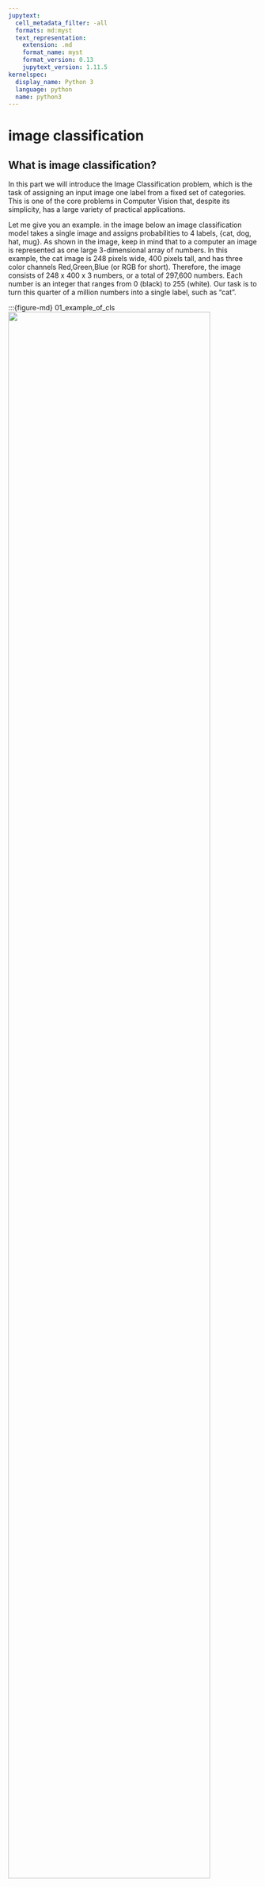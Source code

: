 ```yaml
---
jupytext:
  cell_metadata_filter: -all
  formats: md:myst
  text_representation:
    extension: .md
    format_name: myst
    format_version: 0.13
    jupytext_version: 1.11.5
kernelspec:
  display_name: Python 3
  language: python
  name: python3
---
```


# image classification

## What is image classification?

In this part we will introduce the Image Classification problem, which is the task of assigning an input image one label from a fixed set of categories. This is one of the core problems in Computer Vision that, despite its simplicity, has a large variety of practical applications.

Let me give you an example. in the image below an image classification model takes a single image and assigns probabilities to 4 labels, {cat, dog, hat, mug}. As shown in the image, keep in mind that to a computer an image is represented as one large 3-dimensional array of numbers. In this example, the cat image is 248 pixels wide, 400 pixels tall, and has three color channels Red,Green,Blue (or RGB for short). Therefore, the image consists of 248 x 400 x 3 numbers, or a total of 297,600 numbers. Each number is an integer that ranges from 0 (black) to 255 (white). Our task is to turn this quarter of a million numbers into a single label, such as “cat”.

:::{figure-md} 01_example_of_cls
<img src="../../images/deep-learning/imgcls/01_classify_eg.png" width="90%" class="bg-white mb-1">

Example of the image classification task
:::

The task in Image Classification is to predict a single label (or a distribution over labels as shown here to indicate our confidence) for a given image. Images are 3-dimensional arrays of integers from 0 to 255, of size Width x Height x 3. The 3 represents the three color channels Red, Green, Blue.

## Challenges

Since this task of recognizing a visual concept (e.g. cat) is relatively trivial for a human to perform, it is worth considering the challenges involved from the perspective of a Computer Vision algorithm. As we present (an inexhaustive) list of challenges below, keep in mind the raw representation of images as a 3-D array of brightness values:
- Viewpoint variation. A single instance of an object can be oriented in many ways with respect to the camera,
- Scale variation. Visual classes often exhibit variation in their size (size in the real world, not only in terms of their extent in the image),
- Deformation. Many objects of interest are not rigid bodies and can be deformed in extreme ways,
- Occlusion. The objects of interest can be occluded. Sometimes only a small portion of an object (as little as few pixels) could be visible,
- Illumination conditions. The effects of illumination are drastic on the pixel level,
- Background clutter. The objects of interest may blend into their environment, making them hard to identify,
- Intra-class variation. The classes of interest can often be relatively broad, such as chair. There are many different types of these objects, each with their own appearance.

A good image classification model must be invariant to the cross product of all these variations, while simultaneously retaining sensitivity to the inter-class variations.

## Pipeline of image classification

We’ve seen that the task in Image Classification is to take an array of pixels that represents a single image and assign a label to it. Our complete pipeline can be formalized as follows:
- Input: Our input consists of a set of N images, each labeled with one of K different classes. We refer to this data as the training set,
- Learning: Our task is to use the training set to learn what every one of the classes looks like. We refer to this step as training a classifier, or learning a model,
- Evaluation: In the end, we evaluate the quality of the classifier by asking it to predict labels for a new set of images that it has never seen before. We will then compare the true labels of these images to the ones predicted by the classifier. Intuitively, we’re hoping that a lot of the predictions match up with the true answers (which we call the ground truth).

## History & classic models

LeNet AlexNet VGGNet GoogleNet ResNet DenseNet SENet MobileNet ShuffleNet ViT

### VGGNet

The VGG (Visual Geometry Group) multilayer network model has 19 more layers than AlexNet, verifying that increasing the depth in the network structure can directly affect the model performance. The design idea of VGG is to increase the depth of the network and use a small size convolutional kernel instead. As shown in the figure below, three 3×3 convolutional kernels are used to replace the 7×7 convolutional kernels in AlexNet, and two 3×3 convolutional kernels are used to replace the 5×5 convolutional kernels, which can increase the depth of the network and improve the model effect while ensuring the same perceptual field. The number of model parameters and operations can be reduced by using smaller 3×3 Filters, and the image feature information can be better retained. The specific advantages of the improvement are summarized as follows. 
- Using small 3×3 filters to replace large convolutional kernels 
- After replacing the convolution kernel, the convolution layers have the same perceptual field. 
- Each layer is trained by Re LU activation function and batch gradient descent after convolution operation 
- It is verified that increasing the network depth can improve the model performance Although, VGG has achieved good results in image classification and localization problems in 2014 due to its deeper network structure and low computational complexity, it uses 140 million parameters and is computationally intensive, which is its shortcoming.

:::{figure-md} 02_VGG_structure
<img src="../../images/deep-learning/imgcls/02_VGG.png" width="90%" class="bg-white mb-1">

Structure of VGGNet {cite}`VGG_structure`
:::

#### Code

```{code-cell}
import numpy as np
import tensorflow as tf
import tensorflow_addons as tfa
import tensorflow_datasets as tfds

AUTOTUNE = tf.data.experimental.AUTOTUNE


def conv_bn(out_channels, kernel_size, strides, padding, groups=1):
    return tf.keras.Sequential(
        [
            tf.keras.layers.ZeroPadding2D(padding=padding),
            tf.keras.layers.Conv2D(
                filters=out_channels,
                kernel_size=kernel_size,
                strides=strides,
                padding="valid",
                groups=groups,
                use_bias=False,
                name="conv",
            ),
            tf.keras.layers.BatchNormalization(name="bn"),
        ]
    )


class RepVGGBlock(tf.keras.layers.Layer):
    def __init__(
        self,
        in_channels,
        out_channels,
        kernel_size,
        strides=1,
        padding=1,
        dilation=1,
        groups=1,
        deploy=False,
    ):
        super(RepVGGBlock, self).__init__()
        self.deploy = deploy
        self.groups = groups
        self.in_channels = in_channels

        assert kernel_size == 3
        assert padding == 1

        padding_11 = padding - kernel_size // 2

        self.nonlinearity = tf.keras.layers.ReLU()

        if deploy:
            self.rbr_reparam = tf.keras.Sequential(
                [
                    tf.keras.layers.ZeroPadding2D(padding=padding),
                    tf.keras.layers.Conv2D(
                        filters=out_channels,
                        kernel_size=kernel_size,
                        strides=strides,
                        padding="valid",
                        dilation_rate=dilation,
                        groups=groups,
                        use_bias=True,
                    ),
                ]
            )
        else:
            self.rbr_identity = (
                tf.keras.layers.BatchNormalization()
                if out_channels == in_channels and strides == 1
                else None
            )
            self.rbr_dense = conv_bn(
                out_channels=out_channels,
                kernel_size=kernel_size,
                strides=strides,
                padding=padding,
                groups=groups,
            )
            self.rbr_1x1 = conv_bn(
                out_channels=out_channels,
                kernel_size=1,
                strides=strides,
                padding=padding_11,
                groups=groups,
            )
            print("RepVGG Block, identity = ", self.rbr_identity)

    def call(self, inputs):
        if hasattr(self, "rbr_reparam"):
            return self.nonlinearity(self.rbr_reparam(inputs))

        if self.rbr_identity is None:
            id_out = 0
        else:
            id_out = self.rbr_identity(inputs)

        return self.nonlinearity(
            self.rbr_dense(inputs) + self.rbr_1x1(inputs) + id_out
        )

    # This func derives the equivalent kernel and bias in a DIFFERENTIABLE way.
    # You can get the equivalent kernel and bias at any time and do whatever you want,
    #     for example, apply some penalties or constraints during training, just like you do to the other models.
    # May be useful for quantization or pruning.
    def get_equivalent_kernel_bias(self):
        kernel3x3, bias3x3 = self._fuse_bn_tensor(self.rbr_dense)
        kernel1x1, bias1x1 = self._fuse_bn_tensor(self.rbr_1x1)
        kernelid, biasid = self._fuse_bn_tensor(self.rbr_identity)
        return (
            kernel3x3 + self._pad_1x1_to_3x3_tensor(kernel1x1) + kernelid,
            bias3x3 + bias1x1 + biasid,
        )

    def _pad_1x1_to_3x3_tensor(self, kernel1x1):
        if kernel1x1 is None:
            return 0
        else:
            return tf.pad(
                kernel1x1, tf.constant([[1, 1], [1, 1], [0, 0], [0, 0]])
            )

    def _fuse_bn_tensor(self, branch):
        if branch is None:
            return 0, 0
        if isinstance(branch, tf.keras.Sequential):
            kernel = branch.get_layer("conv").weights[0]
            running_mean = branch.get_layer("bn").moving_mean
            running_var = branch.get_layer("bn").moving_variance
            gamma = branch.get_layer("bn").gamma
            beta = branch.get_layer("bn").beta
            eps = branch.get_layer("bn").epsilon
        else:
            assert isinstance(branch, tf.keras.layers.BatchNormalization)
            if not hasattr(self, "id_tensor"):
                input_dim = self.in_channels // self.groups
                kernel_value = np.zeros(
                    (3, 3, input_dim, self.in_channels), dtype=np.float32
                )
                for i in range(self.in_channels):
                    kernel_value[1, 1, i % input_dim, i] = 1
                self.id_tensor = tf.convert_to_tensor(
                    kernel_value, dtype=np.float32
                )
            kernel = self.id_tensor
            running_mean = branch.moving_mean
            running_var = branch.moving_variance
            gamma = branch.gamma
            beta = branch.beta
            eps = branch.epsilon
        std = tf.sqrt(running_var + eps)
        t = gamma / std
        return kernel * t, beta - running_mean * gamma / std

    def repvgg_convert(self):
        kernel, bias = self.get_equivalent_kernel_bias()
        return kernel, bias


class RepVGG(tf.keras.Model):
    def __init__(
        self,
        num_blocks,
        num_classes=1000,
        width_multiplier=None,
        override_groups_map=None,
        deploy=False,
    ):
        super(RepVGG, self).__init__()

        assert len(width_multiplier) == 4

        self.deploy = deploy
        self.override_groups_map = override_groups_map or dict()

        assert 0 not in self.override_groups_map

        self.in_planes = min(64, int(64 * width_multiplier[0]))

        self.stage0 = RepVGGBlock(
            in_channels=3,
            out_channels=self.in_planes,
            kernel_size=3,
            strides=2,
            padding=1,
            deploy=self.deploy,
        )
        self.cur_layer_idx = 1
        self.stage1 = self._make_stage(
            int(64 * width_multiplier[0]), num_blocks[0], stride=2
        )
        self.stage2 = self._make_stage(
            int(128 * width_multiplier[1]), num_blocks[1], stride=2
        )
        self.stage3 = self._make_stage(
            int(256 * width_multiplier[2]), num_blocks[2], stride=2
        )
        self.stage4 = self._make_stage(
            int(512 * width_multiplier[3]), num_blocks[3], stride=2
        )
        self.gap = tfa.layers.AdaptiveAveragePooling2D(output_size=1)
        self.linear = tf.keras.layers.Dense(num_classes)

    def _make_stage(self, planes, num_blocks, stride):
        strides = [stride] + [1] * (num_blocks - 1)
        blocks = []
        for stride in strides:
            cur_groups = self.override_groups_map.get(self.cur_layer_idx, 1)
            blocks.append(
                RepVGGBlock(
                    in_channels=self.in_planes,
                    out_channels=planes,
                    kernel_size=3,
                    strides=stride,
                    padding=1,
                    groups=cur_groups,
                    deploy=self.deploy,
                )
            )
            self.in_planes = planes
            self.cur_layer_idx += 1
        return tf.keras.Sequential(blocks)

    def call(self, x):
        out = self.stage0(x)
        out = self.stage1(out)
        out = self.stage2(out)
        out = self.stage3(out)
        out = self.stage4(out)
        out = self.gap(out)
        out = tf.keras.layers.Flatten()(out)
        out = self.linear(out)
        return out
```

### Resnet

ResNet (Residual Network) was proposed by Kaiming He and won the 2015 ILSVRC Grand Prix with an error rate of 3.57%. In the previous network, when the model is not deep enough, its network recognition is not strong, but when the network stack (Plain Network) is very deep, the network gradient disappearance and gradient dispersion are obvious, resulting in the model's computational effectiveness but not up but down. Therefore, in view of the degradation problem of this deep network, ResNet is designed as an ultra-deep network without the gradient vanishing problem.ResNet has various types depending on the number of layers, from 18 to 1202 layers. As an example, Res Net50 consists of 49 convolutional layers and 1 fully connected layer, as shown in the figure below. This simple addition does not add additional parameters and computation to the network, but can greatly increase the training speed and improve the training effect, and this simple structure can well solve the degradation problem when the model deepens the number of layers. In this way, the network will always be in the optimal state and the performance of the network will not decrease with increasing depth.
The most important part of ResNet should be the residual block, and here is the structure.

:::{figure-md} 03_residual_block
<img src="../../images/deep-learning/imgcls/03_resblock.png" width="90%" class="bg-white mb-1">

Structure of residual block {cite}`resblock_structure`
:::

:::{figure-md} 04_ResNet_structure
<img src="../../images/deep-learning/imgcls/04_ResNet.png" width="90%" class="bg-white mb-1">

Structure of residual network {cite}`resnet_structure`
:::

#### Code

```{code-cell}
import time
import tensorflow as tf
import tensorflow.contrib as tf_contrib

weight_init = tf_contrib.layers.variance_scaling_initializer()
weight_regularizer = tf_contrib.layers.l2_regularizer(0.0001)

# Layer
def conv(x, channels, kernel=4, stride=2, padding='SAME', use_bias=True, scope='conv_0'):
    with tf.variable_scope(scope):
        x = tf.layers.conv2d(inputs=x, filters=channels,
                             kernel_size=kernel, kernel_initializer=weight_init,
                             kernel_regularizer=weight_regularizer,
                             strides=stride, use_bias=use_bias, padding=padding)

        return x

def fully_conneted(x, units, use_bias=True, scope='fully_0'):
    with tf.variable_scope(scope):
        x = flatten(x)
        x = tf.layers.dense(x, units=units, kernel_initializer=weight_init, kernel_regularizer=weight_regularizer, use_bias=use_bias)

        return x

def resblock(x_init, channels, is_training=True, use_bias=True, downsample=False, scope='resblock') :
    with tf.variable_scope(scope) :

        x = batch_norm(x_init, is_training, scope='batch_norm_0')
        x = relu(x)


        if downsample :
            x = conv(x, channels, kernel=3, stride=2, use_bias=use_bias, scope='conv_0')
            x_init = conv(x_init, channels, kernel=1, stride=2, use_bias=use_bias, scope='conv_init')

        else :
            x = conv(x, channels, kernel=3, stride=1, use_bias=use_bias, scope='conv_0')

        x = batch_norm(x, is_training, scope='batch_norm_1')
        x = relu(x)
        x = conv(x, channels, kernel=3, stride=1, use_bias=use_bias, scope='conv_1')



        return x + x_init

def bottle_resblock(x_init, channels, is_training=True, use_bias=True, downsample=False, scope='bottle_resblock') :
    with tf.variable_scope(scope) :
        x = batch_norm(x_init, is_training, scope='batch_norm_1x1_front')
        shortcut = relu(x)

        x = conv(shortcut, channels, kernel=1, stride=1, use_bias=use_bias, scope='conv_1x1_front')
        x = batch_norm(x, is_training, scope='batch_norm_3x3')
        x = relu(x)

        if downsample :
            x = conv(x, channels, kernel=3, stride=2, use_bias=use_bias, scope='conv_0')
            shortcut = conv(shortcut, channels*4, kernel=1, stride=2, use_bias=use_bias, scope='conv_init')

        else :
            x = conv(x, channels, kernel=3, stride=1, use_bias=use_bias, scope='conv_0')
            shortcut = conv(shortcut, channels * 4, kernel=1, stride=1, use_bias=use_bias, scope='conv_init')

        x = batch_norm(x, is_training, scope='batch_norm_1x1_back')
        x = relu(x)
        x = conv(x, channels*4, kernel=1, stride=1, use_bias=use_bias, scope='conv_1x1_back')

        return x + shortcut



def get_residual_layer(res_n) :
    x = []

    if res_n == 18 :
        x = [2, 2, 2, 2]

    if res_n == 34 :
        x = [3, 4, 6, 3]

    if res_n == 50 :
        x = [3, 4, 6, 3]

    if res_n == 101 :
        x = [3, 4, 23, 3]

    if res_n == 152 :
        x = [3, 8, 36, 3]

    return x

# Sampling
def flatten(x) :
    return tf.layers.flatten(x)

def global_avg_pooling(x):
    gap = tf.reduce_mean(x, axis=[1, 2], keepdims=True)
    return gap

def avg_pooling(x) :
    return tf.layers.average_pooling2d(x, pool_size=2, strides=2, padding='SAME')

# Activation function
def relu(x):
    return tf.nn.relu(x)

# Normalization function
def batch_norm(x, is_training=True, scope='batch_norm'):
    return tf_contrib.layers.batch_norm(x,
                                        decay=0.9, epsilon=1e-05,
                                        center=True, scale=True, updates_collections=None,
                                        is_training=is_training, scope=scope)
    
class ResNet(object):
    def __init__(self, sess, args):
        self.model_name = 'ResNet'
        self.sess = sess
        self.dataset_name = args.dataset

        if self.dataset_name == 'cifar10' :
            self.train_x, self.train_y, self.test_x, self.test_y = load_cifar10()
            self.img_size = 32
            self.c_dim = 3
            self.label_dim = 10

        self.checkpoint_dir = args.checkpoint_dir
        self.log_dir = args.log_dir

        self.res_n = args.res_n

        self.epoch = args.epoch
        self.batch_size = args.batch_size
        self.iteration = len(self.train_x) // self.batch_size

        self.init_lr = args.lr

    # Generator
    def network(self, x, is_training=True, reuse=False):
        with tf.variable_scope("network", reuse=reuse):

            if self.res_n < 50 :
                residual_block = resblock
            else :
                residual_block = bottle_resblock

            residual_list = get_residual_layer(self.res_n)

            ch = 32 # paper is 64
            x = conv(x, channels=ch, kernel=3, stride=1, scope='conv')

            for i in range(residual_list[0]) :
                x = residual_block(x, channels=ch, is_training=is_training, downsample=False, scope='resblock0_' + str(i))

            x = residual_block(x, channels=ch*2, is_training=is_training, downsample=True, scope='resblock1_0')

            for i in range(1, residual_list[1]) :
                x = residual_block(x, channels=ch*2, is_training=is_training, downsample=False, scope='resblock1_' + str(i))

            x = residual_block(x, channels=ch*4, is_training=is_training, downsample=True, scope='resblock2_0')

            for i in range(1, residual_list[2]) :
                x = residual_block(x, channels=ch*4, is_training=is_training, downsample=False, scope='resblock2_' + str(i))

            x = residual_block(x, channels=ch*8, is_training=is_training, downsample=True, scope='resblock_3_0')

            for i in range(1, residual_list[3]) :
                x = residual_block(x, channels=ch*8, is_training=is_training, downsample=False, scope='resblock_3_' + str(i))

            x = batch_norm(x, is_training, scope='batch_norm')
            x = relu(x)

            x = global_avg_pooling(x)
            x = fully_conneted(x, units=self.label_dim, scope='logit')

            return x

```

### DenseNet

DenseNet proposes a more radical dense connection mechanism than ResNet: i.e., connecting all layers to each other, specifically each layer accepts all the layers before it as its additional input. resNet short-circuits each layer with some previous layer (usually 2-3 layers), and the connection is made by element-level summation. In DenseNet, each layer is connected (concat) with all the preceding layers in the channel dimension and used as input to the next layer, which is a dense connection. Moreover, DenseNet is directly concat feature maps from different layers, which enables feature reuse and improves efficiency, and this feature is the most important difference between DenseNet and ResNet.

:::{figure-md} 05_dense_block
<img src="../../images/deep-learning/imgcls/05_denseblock.png" width="90%" class="bg-white mb-1">

Structure of dense block {cite}`denseblock_structure`
:::

:::{figure-md} 06_DenseNet_structure
<img src="../../images/deep-learning/imgcls/06_DenseNet.png" width="90%" class="bg-white mb-1">

Structure of dense network {cite}`densenet_structure`
:::

#### Code

```{code-cell}
import tensorflow as tf
from tflearn.layers.conv import global_avg_pool
from tensorflow.examples.tutorials.mnist import input_data
from tensorflow.contrib.layers import batch_norm, flatten
from tensorflow.contrib.framework import arg_scope
import numpy as np

# Hyperparameter
nb_block = 2
dropout_rate = 0.2

def conv_layer(input, filter, kernel, stride=1, layer_name="conv"):
    with tf.name_scope(layer_name):
        network = tf.layers.conv2d(inputs=input, filters=filter, kernel_size=kernel, strides=stride, padding='SAME')
        return network

def Global_Average_Pooling(x, stride=1):
    """
    width = np.shape(x)[1]
    height = np.shape(x)[2]
    pool_size = [width, height]
    return tf.layers.average_pooling2d(inputs=x, pool_size=pool_size, strides=stride) # The stride value does not matter
    It is global average pooling without tflearn
    """

    return global_avg_pool(x, name='Global_avg_pooling')
    # But maybe you need to install h5py and curses or not


def Batch_Normalization(x, training, scope):
    with arg_scope([batch_norm],
                   scope=scope,
                   updates_collections=None,
                   decay=0.9,
                   center=True,
                   scale=True,
                   zero_debias_moving_mean=True) :
        return tf.cond(training,
                       lambda : batch_norm(inputs=x, is_training=training, reuse=None),
                       lambda : batch_norm(inputs=x, is_training=training, reuse=True))

def Drop_out(x, rate, training) :
    return tf.layers.dropout(inputs=x, rate=rate, training=training)

def Relu(x):
    return tf.nn.relu(x)

def Average_pooling(x, pool_size=[2,2], stride=2, padding='VALID'):
    return tf.layers.average_pooling2d(inputs=x, pool_size=pool_size, strides=stride, padding=padding)


def Max_Pooling(x, pool_size=[3,3], stride=2, padding='VALID'):
    return tf.layers.max_pooling2d(inputs=x, pool_size=pool_size, strides=stride, padding=padding)

def Concatenation(layers) :
    return tf.concat(layers, axis=3)

def Linear(x) :
    return tf.layers.dense(inputs=x, units=class_num, name='linear')

class DenseNet():
    def __init__(self, x, nb_blocks, filters, training):
        self.nb_blocks = nb_blocks
        self.filters = filters
        self.training = training
        self.model = self.Dense_net(x)

    def bottleneck_layer(self, x, scope):
        # print(x)
        with tf.name_scope(scope):
            x = Batch_Normalization(x, training=self.training, scope=scope+'_batch1')
            x = Relu(x)
            x = conv_layer(x, filter=4 * self.filters, kernel=[1,1], layer_name=scope+'_conv1')
            x = Drop_out(x, rate=dropout_rate, training=self.training)

            x = Batch_Normalization(x, training=self.training, scope=scope+'_batch2')
            x = Relu(x)
            x = conv_layer(x, filter=self.filters, kernel=[3,3], layer_name=scope+'_conv2')
            x = Drop_out(x, rate=dropout_rate, training=self.training)

            # print(x)

            return x

    def transition_layer(self, x, scope):
        with tf.name_scope(scope):
            x = Batch_Normalization(x, training=self.training, scope=scope+'_batch1')
            x = Relu(x)
            # x = conv_layer(x, filter=self.filters, kernel=[1,1], layer_name=scope+'_conv1')
            
            # https://github.com/taki0112/Densenet-Tensorflow/issues/10
            
            in_channel = x.shape[-1]
            x = conv_layer(x, filter=in_channel*0.5, kernel=[1,1], layer_name=scope+'_conv1')
            x = Drop_out(x, rate=dropout_rate, training=self.training)
            x = Average_pooling(x, pool_size=[2,2], stride=2)

            return x

    def dense_block(self, input_x, nb_layers, layer_name):
        with tf.name_scope(layer_name):
            layers_concat = list()
            layers_concat.append(input_x)

            x = self.bottleneck_layer(input_x, scope=layer_name + '_bottleN_' + str(0))

            layers_concat.append(x)

            for i in range(nb_layers - 1):
                x = Concatenation(layers_concat)
                x = self.bottleneck_layer(x, scope=layer_name + '_bottleN_' + str(i + 1))
                layers_concat.append(x)

            x = Concatenation(layers_concat)

            return x

    def Dense_net(self, input_x):
        x = conv_layer(input_x, filter=2 * self.filters, kernel=[7,7], stride=2, layer_name='conv0')
        x = Max_Pooling(x, pool_size=[3,3], stride=2)

        for i in range(self.nb_blocks) :
            # 6 -> 12 -> 48
            x = self.dense_block(input_x=x, nb_layers=4, layer_name='dense_'+str(i))
            x = self.transition_layer(x, scope='trans_'+str(i))

        """
        x = self.dense_block(input_x=x, nb_layers=6, layer_name='dense_1')
        x = self.transition_layer(x, scope='trans_1')
        x = self.dense_block(input_x=x, nb_layers=12, layer_name='dense_2')
        x = self.transition_layer(x, scope='trans_2')
        x = self.dense_block(input_x=x, nb_layers=48, layer_name='dense_3')
        x = self.transition_layer(x, scope='trans_3')
        """

        x = self.dense_block(input_x=x, nb_layers=32, layer_name='dense_final')

        # 100 Layer
        x = Batch_Normalization(x, training=self.training, scope='linear_batch')
        x = Relu(x)
        x = Global_Average_Pooling(x)
        x = flatten(x)
        x = Linear(x)

        # x = tf.reshape(x, [-1, 10])
        return x
```

### MobileNet

MobileNets are based on a streamlined architecture that uses depth-wise separable convolutions to build light weight deep neural networks. We introduce two simple global hyper-parameters that efficiently trade off between latency and accuracy. These hyper-parameters allow the model builder to choose the right sized model for their application based on the constraints of the problem.
Besides, the standard convolutional filters for normal CNNs are replaced by two layers: depthwise convolution and pointwise convolution to build a depthwise separable filter.

:::{figure-md} 07_MobileNet_convolution_structure
<img src="../../images/deep-learning/imgcls/07_mobileconv.png" width="90%" class="bg-white mb-1">

Replacement of standard convolution filter {cite}`mobileconv_structure`
:::

:::{figure-md} 07_MobileNet_body_structure
<img src="../../images/deep-learning/imgcls/08_MobileNet.png" width="90%" class="bg-white mb-1">

Body structure of MobileNet {cite}`mobilenet_structure`
:::

#### Code

```{code-cell}
import tensorflow as tf
import tensorflow.contrib.slim as slim


def mobilenet_v2_arg_scope(weight_decay, is_training=True, depth_multiplier=1.0, regularize_depthwise=False,
                           dropout_keep_prob=1.0):

    regularizer = tf.contrib.layers.l2_regularizer(weight_decay)
    if regularize_depthwise:
        depthwise_regularizer = regularizer
    else:
        depthwise_regularizer = None

    with slim.arg_scope([slim.conv2d, slim.separable_conv2d],
                        activation_fn=tf.nn.relu, normalizer_fn=slim.batch_norm,
                        normalizer_params={'is_training': is_training, 'center': True, 'scale': True }):

        with slim.arg_scope([slim.conv2d], weights_regularizer=regularizer):

            with slim.arg_scope([slim.separable_conv2d],
                                weights_regularizer=depthwise_regularizer, depth_multiplier=depth_multiplier):

                with slim.arg_scope([slim.dropout], is_training=is_training, keep_prob=dropout_keep_prob) as sc:

                    return sc


def block(net, input_filters, output_filters, expansion, stride):
    res_block = net
    res_block = slim.conv2d(inputs=res_block, num_outputs=input_filters * expansion, kernel_size=[1, 1])
    res_block = slim.separable_conv2d(inputs=res_block, num_outputs=None, kernel_size=[3, 3], stride=stride)
    res_block = slim.conv2d(inputs=res_block, num_outputs=output_filters, kernel_size=[1, 1], activation_fn=None)
    if stride == 2:
        return res_block
    else:
        if input_filters != output_filters:
            net = slim.conv2d(inputs=net, num_outputs=output_filters, kernel_size=[1, 1], activation_fn=None)
        return tf.add(res_block, net)


def blocks(net, expansion, output_filters, repeat, stride):
    input_filters = net.shape[3].value

    # first layer should take stride into account
    net = block(net, input_filters, output_filters, expansion, stride)

    for _ in range(1, repeat):
        net = block(net, input_filters, output_filters, expansion, 1)

    return net


def mobilenet_v2(inputs,
                 num_classes=1000,
                 dropout_keep_prob=0.999,
                 is_training=True,
                 depth_multiplier=1.0,
                 prediction_fn=tf.contrib.layers.softmax,
                 spatial_squeeze=True,
                 scope='MobilenetV2'):

    endpoints = dict()

    expansion = 6

    with tf.variable_scope(scope):

        with slim.arg_scope(mobilenet_v2_arg_scope(0.0004, is_training=is_training, depth_multiplier=depth_multiplier,
                                                   dropout_keep_prob=dropout_keep_prob)):
            net = tf.identity(inputs)

            net = slim.conv2d(net, 32, [3, 3], scope='conv11', stride=2)

            net = blocks(net=net, expansion=1, output_filters=16, repeat=1, stride=1)

            net = blocks(net=net, expansion=expansion, output_filters=24, repeat=2, stride=2)

            net = blocks(net=net, expansion=expansion, output_filters=32, repeat=3, stride=2)

            net = blocks(net=net, expansion=expansion, output_filters=64, repeat=4, stride=2)

            net = blocks(net=net, expansion=expansion, output_filters=96, repeat=3, stride=1)

            net = blocks(net=net, expansion=expansion, output_filters=160, repeat=3, stride=2)

            net = blocks(net=net, expansion=expansion, output_filters=320, repeat=1, stride=1)

            net = slim.conv2d(net, 1280, [1, 1], scope='last_bottleneck')

            net = slim.avg_pool2d(net, [7, 7])

            logits = slim.conv2d(net, num_classes, [1, 1], activation_fn=None, normalizer_fn=None, scope='features')

            if spatial_squeeze:
                logits = tf.squeeze(logits, [1, 2], name='SpatialSqueeze')

            endpoints['Logits'] = logits

            if prediction_fn:
                endpoints['Predictions'] = prediction_fn(logits, scope='Predictions')

    return logits, endpoints
```

### ViT

Different from the previous models, ViT (Vision Transformer) uses the concept of Transformer. Inspired by the Transformer scaling successes in NLP, they experiment with applying a standard Transformer directly to images, with the fewest possible modifications. To do so, they split an image into patches and provide the sequence of linear embeddings of these patches as an input to a Transformer. Image patches are treated the same way as tokens (words) in an NLP application. They train the model on image classification in supervised fashion.

#### Code

```{code-cell}
import tensorflow as tf
from tensorflow.keras import Model
from tensorflow.keras.layers import Layer
from tensorflow.keras import Sequential
import tensorflow.keras.layers as nn

from tensorflow import einsum
from einops import rearrange, repeat
from einops.layers.tensorflow import Rearrange

def pair(t):
    return t if isinstance(t, tuple) else (t, t)

class PreNorm(Layer):
    def __init__(self, fn):
        super(PreNorm, self).__init__()

        self.norm = nn.LayerNormalization()
        self.fn = fn

    def call(self, x, training=True):
        return self.fn(self.norm(x), training=training)

class MLP(Layer):
    def __init__(self, dim, hidden_dim, dropout=0.0):
        super(MLP, self).__init__()

        def GELU():
            def gelu(x, approximate=False):
                if approximate:
                    coeff = tf.cast(0.044715, x.dtype)
                    return 0.5 * x * (1.0 + tf.tanh(0.7978845608028654 * (x + coeff * tf.pow(x, 3))))
                else:
                    return 0.5 * x * (1.0 + tf.math.erf(x / tf.cast(1.4142135623730951, x.dtype)))

            return nn.Activation(gelu)

        self.net = Sequential([
            nn.Dense(units=hidden_dim),
            GELU(),
            nn.Dropout(rate=dropout),
            nn.Dense(units=dim),
            nn.Dropout(rate=dropout)
        ])

    def call(self, x, training=True):
        return self.net(x, training=training)

class Attention(Layer):
    def __init__(self, dim, heads=8, dim_head=64, dropout=0.0):
        super(Attention, self).__init__()
        inner_dim = dim_head * heads
        project_out = not (heads == 1 and dim_head == dim)

        self.heads = heads
        self.scale = dim_head ** -0.5

        self.attend = nn.Softmax()
        self.to_qkv = nn.Dense(units=inner_dim * 3, use_bias=False)

        if project_out:
            self.to_out = [
                nn.Dense(units=dim),
                nn.Dropout(rate=dropout)
            ]
        else:
            self.to_out = []

        self.to_out = Sequential(self.to_out)

    def call(self, x, training=True):
        qkv = self.to_qkv(x)
        qkv = tf.split(qkv, num_or_size_splits=3, axis=-1)
        q, k, v = map(lambda t: rearrange(t, 'b n (h d) -> b h n d', h=self.heads), qkv)

        # dots = tf.matmul(q, tf.transpose(k, perm=[0, 1, 3, 2])) * self.scale
        dots = einsum('b h i d, b h j d -> b h i j', q, k) * self.scale
        attn = self.attend(dots)

        # x = tf.matmul(attn, v)
        x = einsum('b h i j, b h j d -> b h i d', attn, v)
        x = rearrange(x, 'b h n d -> b n (h d)')
        x = self.to_out(x, training=training)

        return x

class Transformer(Layer):
    def __init__(self, dim, depth, heads, dim_head, mlp_dim, dropout=0.0):
        super(Transformer, self).__init__()

        self.layers = []

        for _ in range(depth):
            self.layers.append([
                PreNorm(Attention(dim, heads=heads, dim_head=dim_head, dropout=dropout)),
                PreNorm(MLP(dim, mlp_dim, dropout=dropout))
            ])

    def call(self, x, training=True):
        for attn, mlp in self.layers:
            x = attn(x, training=training) + x
            x = mlp(x, training=training) + x

        return x

class ViT(Model):
    def __init__(self, image_size, patch_size, num_classes, dim, depth, heads, mlp_dim,
                 pool='cls', dim_head=64, dropout=0.0, emb_dropout=0.0):
        """
            image_size: int.
            -> Image size. If you have rectangular images, make sure your image size is the maximum of the width and height
            patch_size: int.
            -> Number of patches. image_size must be divisible by patch_size.
            -> The number of patches is: n = (image_size // patch_size) ** 2 and n must be greater than 16.
            num_classes: int.
            -> Number of classes to classify.
            dim: int.
            -> Last dimension of output tensor after linear transformation nn.Linear(..., dim).
            depth: int.
            -> Number of Transformer blocks.
            heads: int.
            -> Number of heads in Multi-head Attention layer.
            mlp_dim: int.
            -> Dimension of the MLP (FeedForward) layer.
            dropout: float between [0, 1], default 0..
            -> Dropout rate.
            emb_dropout: float between [0, 1], default 0.
            -> Embedding dropout rate.
            pool: string, either cls token pooling or mean pooling
        """
        super(ViT, self).__init__()

        image_height, image_width = pair(image_size)
        patch_height, patch_width = pair(patch_size)

        assert image_height % patch_height == 0 and image_width % patch_width == 0, 'Image dimensions must be divisible by the patch size.'

        num_patches = (image_height // patch_height) * (image_width // patch_width)
        assert pool in {'cls', 'mean'}, 'pool type must be either cls (cls token) or mean (mean pooling)'

        self.patch_embedding = Sequential([
            Rearrange('b (h p1) (w p2) c -> b (h w) (p1 p2 c)', p1=patch_height, p2=patch_width),
            nn.Dense(units=dim)
        ], name='patch_embedding')

        self.pos_embedding = tf.Variable(initial_value=tf.random.normal([1, num_patches + 1, dim]))
        self.cls_token = tf.Variable(initial_value=tf.random.normal([1, 1, dim]))
        self.dropout = nn.Dropout(rate=emb_dropout)

        self.transformer = Transformer(dim, depth, heads, dim_head, mlp_dim, dropout)

        self.pool = pool

        self.mlp_head = Sequential([
            nn.LayerNormalization(),
            nn.Dense(units=num_classes)
        ], name='mlp_head')

    def call(self, img, training=True, **kwargs):
        x = self.patch_embedding(img)
        b, n, d = x.shape

        cls_tokens = repeat(self.cls_token, '() n d -> b n d', b=b)
        x = tf.concat([cls_tokens, x], axis=1)
        x += self.pos_embedding[:, :(n + 1)]
        x = self.dropout(x, training=training)

        x = self.transformer(x, training=training)

        if self.pool == 'mean':
            x = tf.reduce_mean(x, axis=1)
        else:
            x = x[:, 0]

        x = self.mlp_head(x)

        return x
```

## Classic datasets

As we said before, image classification task is mainly trained by datasets, so the importance of dataset is obvious. Here, we will introduce some widely-used datasets.

### CIFAR-10/100

The [CIFAR-10 dataset](http://www.cs.toronto.edu/~kriz/cifar.html) consists of 60000 32x32 colour images in 10 classes, with 6000 images per class. There are 50000 training images and 10000 test images. The dataset is divided into five training batches and one test batch, each with 10000 images. The test batch contains exactly 1000 randomly-selected images from each class. The training batches contain the remaining images in random order, but some training batches may contain more images from one class than another. Between them, the training batches contain exactly 5000 images from each class.
The CIFAR-100 dataset is just like the CIFAR-10, except it has 100 classes containing 600 images each. There are 500 training images and 100 testing images per class. The 100 classes in the CIFAR-100 are grouped into 20 superclasses. Each image comes with a "fine" label (the class to which it belongs) and a "coarse" label (the superclass to which it belongs).

#### Download

```{code-cell}
# For Linux
wget http://www.cs.toronto.edu/~kriz/cifar-10-python.tar.gz
wget http://www.cs.toronto.edu/~kriz/cifar-100-python.tar.gz

# For Win/Mac
# Download from the offical website
```

### ImageNet-1000

[ImageNet](https://image-net.org/) is an image dataset organized according to the WordNet hierarchy. Each meaningful concept in WordNet, possibly described by multiple words or word phrases, is called a "synonym set" or "synset". There are more than 100,000 synsets in WordNet; the majority of them are nouns (80,000+). In ImageNet, we aim to provide on average 1000 images to illustrate each synset. Images of each concept are quality-controlled and human-annotated. In its completion, we hope ImageNet will offer tens of millions of cleanly labeled and sorted images for most of the concepts in the WordNet hierarchy.

#### Download

If you want to download this dataset, please visit [kaggle](https://www.kaggle.com/c/imagenet-object-localization-challenge/overview/description) for more information.

## Standards

### top-1 accuracy

If your predicted label takes the largest one inside the final probability vector as the prediction result, and if the one with the highest probability in your prediction result is correctly classified, then the prediction is correct. Otherwise, the prediction is wrong.

### top-5 accuracy

Among the 50 classification probabilities of the test image, take the first 5 maximum classification probabilities, whether the correct label (classification) is in it or not, that is, whether it is one of these first 5, if it is, it is a successful classification.

## Your turn! 🚀

TBD.

## Acknowledgments

Thanks to [Stanford](https://www.stanford.edu) for creating the open-source course [CS231n: Deep Learning for Computer Vision](https://cs231n.github.io/classification/), [Duc Thang HOANG](https://github.com/hoangthang1607) for creating the open-source project [RepVGG-Tensorflow-2](https://github.com/hoangthang1607/RepVGG-Tensorflow-2), [Junho Kim](https://github.com/taki0112) for creating the open-source project [ResNet-Tensorflow](https://github.com/taki0112/ResNet-Tensorflow), [Densenet-Tensorflow](https://github.com/taki0112/Densenet-Tensorflow) and [vit-tensorflow](https://github.com/taki0112/vit-tensorflow) and [ohadlights](https://github.com/ohadlights) for creating the open-source project [mobilenetv2](https://github.com/ohadlights/mobilenetv2). They inspire the majority of the content in this chapter.

---

```{bibliography}
:filter: docname in docnames
```


